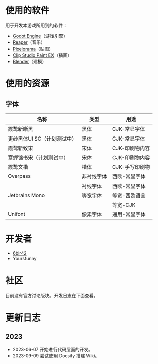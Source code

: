 # 使用的软件

用于开发本游戏所用到的软件：

- [Godot Engine](https://godotengine.org/)（游戏引擎）
- [Reaper](https://www.reaper.fm/)（音乐）
- [Pixelorama](https://orama-interactive.itch.io/pixelorama)（贴图）
- [Clip Studio Paint EX](https://www.clipstudio.net/en/)（插画）
- [Blender](https://www.blender.org/)（建模）



# 使用的资源

## 字体

| 名称                        | 类型       | 用途           |
| --------------------------- | ---------- | -------------- |
| 霞鹜新晰黑                  | 黑体       | CJK-常显字体   |
| 更纱黑体UI SC（计划测试中） | 黑体       | CJK-常显字体   |
| 霞鹜新致宋                  | 宋体       | CJK-印刷物内容 |
| 寒蝉锦书宋（计划测试中）    | 宋体       | CJK-印刷物内容 |
| 霞鹜文楷                    | 楷体       | CJK-手写印刷物 |
| Overpass                    | 非衬线字体 | 西欧-常显字体  |
|                             | 衬线字体   | 西欧-常显字体  |
| Jetbrains Mono              | 等宽字体   | 等宽-西欧语言  |
|                             |            | 等宽-CJK       |
| Unifont                     | 像素字体   | 通用-常显字体  |



# 开发者

- [6bir42](http://tsugumi.top/)
- Yoursfunny



# 社区

目前没有官方讨论版块。开发日志在下面查看。



# 更新日志

## 2023

- 2023-06-07 开始进行代码层面的开发。
- 2023-09-09 尝试使用 Docsify 搭建 Wiki。